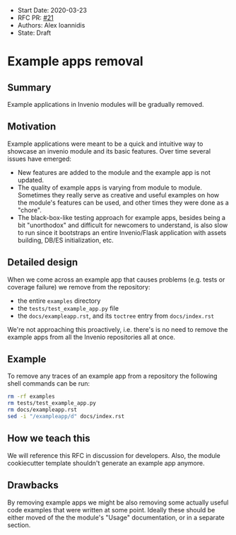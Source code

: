 - Start Date: 2020-03-23
- RFC PR: [#21](https://github.com/inveniosoftware/rfcs/pull/21)
- Authors: Alex Ioannidis
- State: Draft

# Example apps removal

## Summary

Example applications in Invenio modules will be gradually removed.

## Motivation

Example applications were meant to be a quick and intuitive way to showcase an
invenio module and its basic features. Over time several issues have emerged:

- New features are added to the module and the example app is not updated.
- The quality of example apps is varying from module to module. Sometimes they
  really serve as creative and useful examples on how the module's features can
  be used, and other times they were done as a "chore".
- The black-box-like testing approach for example apps, besides being a bit
  "unorthodox" and difficult for newcomers to understand, is also slow to run
  since it bootstraps an entire Invenio/Flask application with assets building,
  DB/ES initialization, etc.

## Detailed design

When we come across an example app that causes problems (e.g. tests or coverage
failure) we remove from the repository:

- the entire `examples` directory
- the `tests/test_example_app.py` file
- the `docs/exampleapp.rst`, and its `toctree` entry from `docs/index.rst`

We're not approaching this proactively, i.e. there's is no need to remove the
example apps from all the Invenio repositories all at once.

## Example

To remove any traces of an example app from a repository the following shell
commands can be run:

```bash
rm -rf examples
rm tests/test_example_app.py
rm docs/exampleapp.rst
sed -i "/exampleapp/d" docs/index.rst
```

## How we teach this

We will reference this RFC in discussion for developers. Also, the module
cookiecutter template shouldn't generate an example app anymore.

## Drawbacks

By removing example apps we might be also removing some actually useful
code examples that were written at some point. Ideally these should be either
moved of the the module's "Usage" documentation, or in a separate section.
